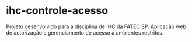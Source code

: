 # ihc-controle-acesso
Projeto desenvolvido para a disciplina de IHC da FATEC SP. 
Aplicação web de autorização e gerenciamento de acesso a ambientes restritos.
